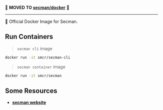 🚧 **MOVED TO [secman/docker](https://github.com/scmn-dev/secman/tree/main/docker)** 🚧

---

🐳 Official Docker Image for Secman.

## Run Containers

> `secman cli` image

```bash
docker run -it smcr/secman-cli
```

> `secman container` image

```bash
docker run -it smcr/secman
```

## Some Resources

- [**secman website**](https://secman.dev)
